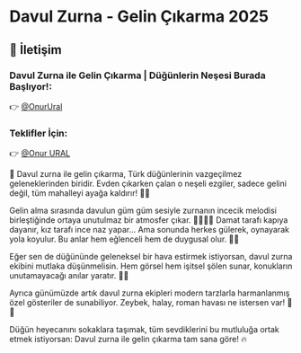 # Davul Zurna - Gelin Çıkarma 2025

<h2>📩 İletişim</h2>
<h3>Davul Zurna ile Gelin Çıkarma | Düğünlerin Neşesi Burada Başlıyor!:</h3>
<p>👉 <a href="https://t.me/onurural">@OnurUral</a></p>

<h3>Teklifler İçin:</h3>
<p>👉 <a href="[https://t.me/onurural](https://www.instagram.com/onr.ural?igsh=MWY1MDAzeTRiMTNoOA%3D%3D&utm_source=qr)">@Onur URAL</a></p>


🎉 Davul zurna ile gelin çıkarma, Türk düğünlerinin vazgeçilmez geleneklerinden biridir. Evden çıkarken çalan o neşeli ezgiler, sadece gelini değil, tüm mahalleyi ayağa kaldırır! 🥁💃

Gelin alma sırasında davulun güm güm sesiyle zurnanın incecik melodisi birleştiğinde ortaya unutulmaz bir atmosfer çıkar. 👰🏼‍♀️💐 Damat tarafı kapıya dayanır, kız tarafı ince naz yapar… Ama sonunda herkes gülerek, oynayarak yola koyulur. Bu anlar hem eğlenceli hem de duygusal olur. 🥹🎶

Eğer sen de düğününde geleneksel bir hava estirmek istiyorsan, davul zurna ekibini mutlaka düşünmelisin. Hem görsel hem işitsel şölen sunar, konukların unutamayacağı anılar yaratır. 📸✨

Ayrıca günümüzde artık davul zurna ekipleri modern tarzlarla harmanlanmış özel gösteriler de sunabiliyor. Zeybek, halay, roman havası ne istersen var! 💃🕺

Düğün heyecanını sokaklara taşımak, tüm sevdiklerini bu mutluluğa ortak etmek istiyorsan: Davul zurna ile gelin çıkarma tam sana göre! 🔥

